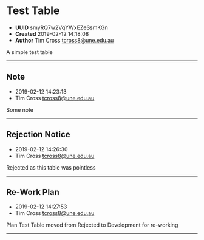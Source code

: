 
# Test Table

- **UUID** smyRQ7w2VqYWxEZeSsmKGn 
- **Created** 2019-02-12 14:18:08 
- **Author** Tim Cross <tcross8@une.edu.au> 

A simple test table

-------


## Note

- 2019-02-12 14:23:13
- Tim Cross <tcross8@une.edu.au>

Some note



------

## Rejection Notice

- 2019-02-12 14:26:30
- Tim Cross <tcross8@une.edu.au>

Rejected as this table was pointless


------

## Re-Work Plan

- 2019-02-12 14:27:53
- Tim Cross <tcross8@une.edu.au>

Plan Test Table moved from Rejected to Development for re-working

------
